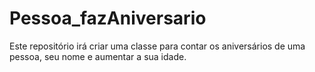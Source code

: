 # Pessoa_fazAniversario
Este repositório irá criar uma classe para contar os aniversários de uma pessoa, seu nome e aumentar a sua idade.
